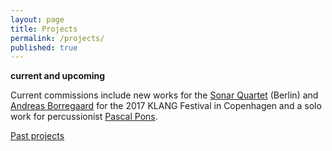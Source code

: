 ```yaml
---
layout: page
title: Projects
permalink: /projects/
published: true
---
```



**current and upcoming**

Current commissions include new works for the [Sonar Quartet](http://http://www.sonarquartett.de/) (Berlin) and [Andreas Borregaard](http://www.andreasborregaard.dk/) for the 2017 KLANG Festival in Copenhagen and a solo work for percussionist [Pascal Pons](http://www.pascalpons.com/).

[Past projects]()
